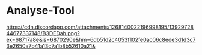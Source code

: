 # Analyse-Tool



https://cdn.discordapp.com/attachments/1268140022196998195/1392972844677337148/B3DEDah.png?ex=68717a8e&is=6870290e&hm=6db51d2c4053f102fe0ac06c8ede3d1d3c73e2650a7b41a13c7a1b8b52610a21&
